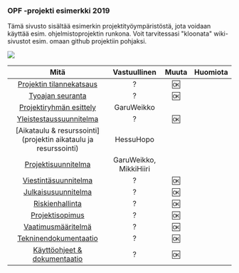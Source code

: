 ### OPF -projekti esimerkki 2019


Tämä sivusto sisältää esimerkin projektityöympäristöstä, jota voidaan käyttää esim. ohjelmistoprojektin runkona.
Voit tarvitessasi "kloonata" wiki-sivustot esim. omaan github projektiin pohjaksi.

![](https://openclipart.org/image/300px/svg_to_png/235516/DigitalArtFrame4x3.png&disposition=attachment)

| Mitä | Vastuullinen | Muuta | Huomiota | 
|:-:|:-:|:-:|:-:|
| [Projektin tilannekatsaus](dokumentaatio/tilannekatsaus/projektin-tilannekatsaus.md) | ? | :ok:  | | |
| [Tyoajan seuranta](dokumentaatio/projektinhallinta/tuntikirjaukset.md) | ? | :ok: | | |
| [Projektiryhmän esittely](projektiryhman-esittely) | GaruWeikko | | | |
| [Yleistestaussuunnitelma](dokumentaatio/testaushallinta/yleistestaussuunnitelma.md)| ? | :ok: | | |
| [Aikataulu & resurssointi](projektin aikataulu ja resurssointi) | HessuHopo | | | |
| [Projektisuunnitelma](dokumentaatio/projektinhallinta/projektisuunnitelma.md) | GaruWeikko, MikkiHiiri | | | |
| [Viestintäsuunnitelma](dokumentaatio/projektinhallinta/viestintasuunnitelma.md) | ? | :ok: | | |
| [Julkaisusuunnitelma](dokumentaatio/projektinhallinta/julkaisusuunnitelma.md) | ? | :ok: | | |
| [Riskienhallinta](dokumentaatio/projektinhallinta/riskienhallintasuunnitelma.md) | ? | :ok: | | |
| [Projektisopimus](dokumentaatio/projektinhallinta/projektisopimus.md) | ? | :ok: | | |
| [Vaatimusmääritelmä](dokumentaatio/vaatimusmaarittely/vaatimusmaarittely.md) | ? | :ok: | | |
| [Tekninendokumentaatio](dokumentaatio/suunnittelu-totetus/tekninentoteutus.md) | ? | :ok: | | |
| [Käyttöohjeet & dokumentaatio](dokumentaatio/suunnittelu-totetus/kayttoohje.md) | ? | :ok: | | |

